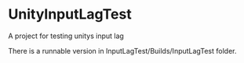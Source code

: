 # UnityInputLagTest
A project for testing unitys input lag


There is a runnable version in InputLagTest/Builds/InputLagTest folder.
